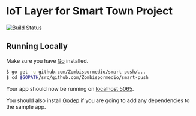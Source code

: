
# IoT Layer for Smart Town Project

[![Build Status](https://travis-ci.org/Zombispormedio/smart-push.svg?branch=master)](https://travis-ci.org/Zombispormedio/smart-push)

## Running Locally

Make sure you have [Go](http://golang.org/doc/install) installed.

```sh
$ go get -u github.com/Zombispormedio/smart-push/...
$ cd $GOPATH/src/github.com/Zombispormedio/smart-push

```

Your app should now be running on [localhost:5065](http://localhost:5065/).

You should also install [Godep](https://github.com/tools/godep) if you are going to add any dependencies to the sample app.

